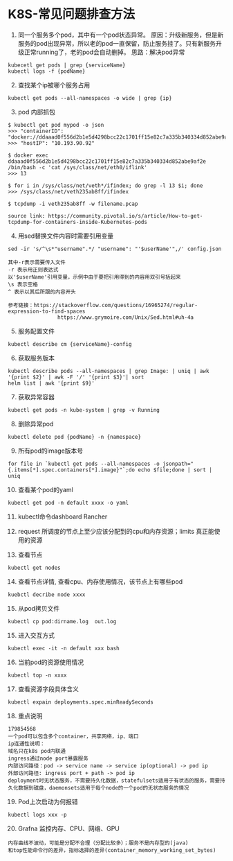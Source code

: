 # K8S-常见问题排查方法

1. 同一个服务多个pod，其中有一个pod状态异常。
   原因：升级新服务，但是新服务的pod出现异常，所以老的pod一直保留，防止服务挂了。只有新服务升级正常running了，老的pod会自动删掉。
   思路：解决pod异常
```
kubecetl get pods | grep {serviceName}
kubectl logs -f {podName}
```
2. 查找某个ip被哪个服务占用
```
kubectl get pods --all-namespaces -o wide | grep {ip}
```

3. pod 内部抓包
```
$ kubectl get pod mypod -o json
>>> "containerID": "docker://ddaaad0f556d2b1e5d4298bcc22c1701ff15e82c7a335b340334d852abe9af2e",
>>> "hostIP": "10.193.90.92"

$ docker exec ddaaad0f556d2b1e5d4298bcc22c1701ff15e82c7a335b340334d852abe9af2e /bin/bash -c 'cat /sys/class/net/eth0/iflink'
>>> 13

$ for i in /sys/class/net/veth*/ifindex; do grep -l 13 $i; done
>>> /sys/class/net/veth235ab8ff/ifindex

$ tcpdump -i veth235ab8ff -w filename.pcap

source link: https://community.pivotal.io/s/article/How-to-get-tcpdump-for-containers-inside-Kubernetes-pods
```

4. 用sed替换文件内容时需要引用变量
```
sed -ir 's/^\s*"username".*/ "username": "'$userName'",/' config.json 

其中-r表示需要传入文件
-r 表示用正则表达式
以'$userName'引用变量，示例中由于要把引用得到的内容用双引号括起来
\s 表示空格
^ 表示以其后所跟的内容开头

参考链接：https://stackoverflow.com/questions/16965274/regular-expression-to-find-spaces
                https://www.grymoire.com/Unix/Sed.html#uh-4a
```

5. 服务配置文件
```
kubectl describe cm {serviceName}-config
```

6. 获取服务版本
```
kubectl describe pods --all-namespaces | grep Image: | uniq | awk '{print $2}' | awk -F '/' '{print $3}'| sort
helm list | awk '{print $9}'
```

7. 获取异常容器
```
kubectl get pods -n kube-system | grep -v Running
```

8. 删除异常pod
```
kubectl delete pod {podName} -n {namespace}
```

9. 所有pod的image版本号
```
for file in `kubectl get pods --all-namespaces -o jsonpath="{.items[*].spec.containers[*].image}"`;do echo $file;done | sort | uniq
```
10. 查看某个pod的yaml
```
kubectl get pod -n default xxxx -o yaml
```

11. kubectl命令dashboard
   Rancher
   
12. request 所调度的节点上至少应该分配到的cpu和内存资源；limits 真正能使用的资源

13. 查看节点
```
kubectl get nodes
```

14. 查看节点详情, 查看cpu、内存使用情况，该节点上有哪些pod
```
kuebctl decribe node xxxx
```

15. 从pod拷贝文件
```
kubectl cp pod:dirname.log  out.log
```

15. 进入交互方式
```
kubectl exec -it -n default xxx bash
```

16. 当前pod的资源使用情况
```
kubectl top -n xxxx
```

17. 查看资源字段具体含义
```
kubectl expain deployments.spec.minReadySeconds
```

18. 重点说明
```
179854568
一个pod可以包含多个container，共享网络，ip、端口
ip连通性说明：
域名只在k8s pod内联通
ingress通过node port暴露服务
内部访问路径：pod -> service name -> service ip(optional) -> pod ip
外部访问路径: ingress port + path -> pod ip
deployment时无状态服务，不需要持久化数据，statefulsets适用于有状态的服务，需要持久化数据到磁盘，daemonsets适用于每个node的一个pod的无状态服务的情况
```

19. Pod上次启动为何报错
```
kubectl logs xxx -p
```

20. Grafna  监控内存、CPU、网络、GPU
```
内存曲线不波动，可能是分配不合理（分配比较多）；服务不是内存型的(java)
和top性能命令行的差异，指标选择的差异(container_memory_working_set_bytes)
```
